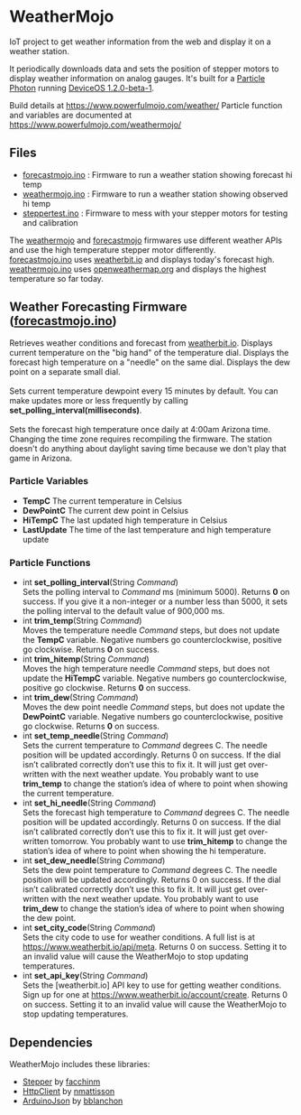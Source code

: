 # WeatherMojo
IoT project to get weather information from the web and display it on a weather station. 

It periodically downloads data and sets the position of stepper motors to display weather information on analog gauges. It's built for a [Particle Photon](https://www.particle.io/wifi/) running [DeviceOS 1.2.0-beta-1](https://github.com/particle-iot/device-os/releases/tag/v1.2.0-beta.1).

Build details at https://www.powerfulmojo.com/weather/
Particle function and variables are documented at https://www.powerfulmojo.com/weathermojo/

## Files
* [forecastmojo.ino](./forecastmojo.ino) : Firmware to run a weather station showing forecast hi temp
* [weathermojo.ino](./weathermojo.ino) : Firmware to run a weather station showing observed hi temp
* [steppertest.ino](./steppertest.ino) : Firmware to mess with your stepper motors for testing and calibration

The [weathermojo](weathermojo.ino) and [forecastmojo](forecastmojo.ino) firmwares use different weather APIs and use the high temperature stepper motor differently.<br />[forecastmojo.ino](./forecastmojo.ino) uses [weatherbit.io](http://weatherbit.io/) and displays today's forecast high.<br />[weathermojo.ino](./weathermojo.ino) uses [openweathermap.org](http://openweathermap.org/) and displays the highest temperature so far today.

## Weather Forecasting Firmware ([forecastmojo.ino](./forecastmojo.ino))
Retrieves weather conditions and forecast from [weatherbit.io](http://weatherbit.io). Displays current temperature on the "big hand" of the temperature dial. Displays the forecast high temperature on a "needle" on the same dial. Displays the dew point on a separate small dial.<br />
<br />Sets current temperature dewpoint every 15 minutes by default. You can make updates more or less frequently by calling **set_polling_interval(milliseconds)**. <br />
<br />Sets the forecast high temperature once daily at 4:00am Arizona time. Changing the time zone requires recompiling the firmware. The station doesn't do anything about daylight saving time because we don't play that game in Arizona.

### Particle Variables
* **TempC** The current temperature in Celsius
* **DewPointC** The current dew point in Celsius
* **HiTempC** The last updated high temperature in Celsius
* **LastUpdate** The time of the last temperature and high temperature update

### Particle Functions
* int **set_polling_interval**(String _Command_) <br /> 
Sets the polling interval to _Command_ ms (minimum 5000). Returns **0** on success. If you give it a non-integer or a number less than 5000, it sets the polling interval to the default value of 900,000 ms.<br />
* int **trim_temp**(String _Command_) <br />
Moves the temperature needle _Command_ steps, but does not update the **TempC** variable. Negative numbers go counterclockwise, positive go clockwise. Returns **0** on success.<br />
* int **trim_hitemp**(String _Command_) <br />
Moves the high temperature needle _Command_ steps, but does not update the **HiTempC** variable. Negative numbers go counterclockwise, positive go clockwise. Returns **0** on success.<br />
* int **trim_dew**(String _Command_) <br />
Moves the dew point needle _Command_ steps, but does not update the **DewPointC** variable. Negative numbers go counterclockwise, positive go clockwise. Returns **0** on success.<br />
* int **set_temp_needle**(String _Command_) <br />
Sets the current temperature to _Command_ degrees C. The needle position will be updated accordingly. Returns 0 on success. If the dial isn’t calibrated correctly don’t use this to fix it. It will just get over-written with the next weather update. You probably want to use **trim_temp** to change the station’s idea of where to point when showing the current temperature.<br />
* int **set_hi_needle**(String _Command_) <br />
Sets the forecast high temperature to _Command_ degrees C. The needle position will be updated accordingly. Returns 0 on success. If the dial isn’t calibrated correctly don’t use this to fix it. It will just get over-written tomorrow. You probably want to use **trim_hitemp** to change the station’s idea of where to point when showing the hi temperature.<br />
* int **set_dew_needle**(String _Command_) <br />
Sets the dew point temperature to _Command_ degrees C. The needle position will be updated accordingly. Returns 0 on success. If the dial isn’t calibrated correctly don’t use this to fix it. It will just get over-written with the next weather update. You probably want to use **trim_dew** to change the station’s idea of where to point when showing the dew point.<br />
* int **set_city_code**(String _Command_) <br />
Sets the city code to use for weather conditions. A full list is at https://www.weatherbit.io/api/meta. Returns 0 on success. Setting it to an invalid value will cause the WeatherMojo to stop updating temperatures.<br />
* int **set_api_key**(String _Command_) <br />
Sets the [weatherbit.io] API key to use for getting weather conditions. Sign up for one at https://www.weatherbit.io/account/create. Returns 0 on success. Setting it to an invalid value will cause the WeatherMojo to stop updating temperatures.<br />

## Dependencies
WeatherMojo includes these libraries:
* [Stepper](https://github.com/arduino-libraries/Stepper) by [facchinm](https://github.com/facchinm)
* [HttpClient](https://github.com/nmattisson/HttpClient) by [nmattisson](https://github.com/nmattisson)
* [ArduinoJson](https://github.com/bblanchon/ArduinoJson) by [bblanchon](https://github.com/bblanchon)
